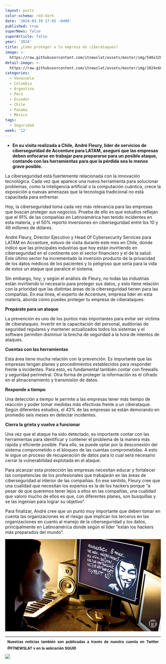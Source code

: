 ```yaml
---
layout: posts
color-schema: red-dark
date: '2024-03-19 17:45 -0400'
published: true
superNews: false
superArticle: false
year: '2024'
title: ¿Cómo proteger a tu empresa de ciberataques?
image: >-
  https://raw.githubusercontent.com/itnewslat/assets/master/img/540x320/Ataque-hacker-monitor-g.jpg
detail-image: >-
  https://raw.githubusercontent.com/itnewslat/assets/master/img/1024x680/Ataque-hacker-monitor-g.jpg
categories:
  - Venezuela
  - Colombia
  - Argentina
  - Perú
  - Ecuador
  - Chile
  - Panama
  - Mexico
tags:
  - Seguridad
week: '12'
---
```

- **En su visita realizada a Chile, André Fleury, líder de servicios de ciberseguridad de Accenture para LATAM, aseguró que las empresas deben enfocarse en trabajar para prepararse para un posible ataque, contando con las herramientas para que la pérdida sea lo menos grave posible.**

La ciberseguridad está fuertemente relacionada con la innovación tecnológica. Cada vez que aparece una nueva herramienta para solucionar problemas, como la inteligencia artificial o la computación cuántica, crece la exposición a nuevas amenazas que la tecnología tradicional no está capacitada para enfrentar.

Hoy, la ciberseguridad toma cada vez más relevancia para las empresas que buscan proteger sus negocios. Prueba de ello es que estudios reflejan que el 91% de las compañías en Latinoamérica han tenido incidentes en esta materia, y el 50% reportó inversiones en ciberseguridad entre los 10 y 49 millones de dólares.

André Fleury, Director Ejecutivo y Head Of Cybersecurity Services para LATAM en Accenture, estuvo de visita durante este mes en Chile, donde indicó que las principales industrias que hoy están invirtiendo en ciberseguridad en el continente son el sector financiero y el de la salud. Este último sector ha incrementado la inversión producto de la privacidad de los datos médicos de los pacientes y lo peligroso que sería para la vida de estos un ataque que paralice el sistema.

Sin embargo, hoy, y según el análisis de Fleury, no todas las industrias están invirtiendo lo necesario para proteger sus datos, y esto tiene relación con la prioridad que las distintas áreas de la ciberseguridad tienen para las compañías. En esa línea, el experto de Accenture, empresa líder en esta materia, aborda cómo puedes proteger tu empresa de ciberataques:

**Prepárate para un ataque**

La prevención es uno de los puntos más importantes para evitar ser víctima de ciberataques. Invertir en la capacitación del personal, auditorías de seguridad regulares y mantener actualizados todos los sistemas y el software permiten disminuir la brecha de seguridad a la hora de intentos de ataques.

**Cuentas con las herramientas**

Esta área tiene mucha relación con la prevención. Es importante que las empresas tengan planes y procedimientos establecidos para responder frente a incidentes. Para esto, es fundamental también contar con firewalls y seguridad perimetral. Otra forma de proteger la información es el cifrado en el almacenamiento y transmisión de datos.

**Responde a tiempo**

Una detección a tiempo le permite a las empresas tener más tiempo de reacción y poder tomar medidas más efectivas frente a un ciberataque. Según diferentes estudios, el 43% de las empresas se están demorando en promedio seis meses en detectar incidentes.

**Cierra la grieta y vuelve a funcionar**

Una vez que el ataque ha sido detectado, es importante contar con las herramientas para identificar y contener el problema de la manera más rápida y eficiente posible. Para ello, se puede optar por la desconexión del sistema comprometido o el bloqueo de las cuentas comprometidas. A esto le sigue un proceso de recuperación de datos para lo cual será necesario cerrar la vulnerabilidad explotada en el ataque.

Para alcanzar esta protección las empresas necesitan educar y fortalecer las competencias de los profesionales que trabajarán en las áreas de ciberseguridad al interior de las compañías. En ese sentido, Fleury cree que una cualidad que necesitan los expertos es la de los hackers porque “a pesar de que queremos tener lejos a ellos en las compañías, una cualidad que valoro mucho de ellos es que, con diferentes planes, son busquillas y se las ingenian para lograr su objetivo”.

Para finalizar, André cree que un punto muy importante que deben tomar en cuenta las organizaciones es el riesgo que implican los terceros en las organizaciones en cuanto al manejo de la ciberseguridad y los datos, principalmente en Latinoamérica donde según el líder “están los hackers más preparados del mundo”.

![](https://raw.githubusercontent.com/itnewslat/assets/master/img/540x320/Ataque-hacker-monitor-g.jpg)

<table style="height: 42px;" width="569">
<tbody>
<tr>
<td style="text-align: justify;"><sub><strong>Nuestras noticias también son publicadas a través de nuestra cuenta en Twitter <a href="https://twitter.com/itnewslat?lang=es">@ITNEWSLAT</a> y en la aplicación <a href="https://squidapp.co/en/">SQUID</a></strong></sub></td>
</tr>
</tbody>
</table>

<img src="https://tracker.metricool.com/c3po.jpg?hash=56f88a41e39ab42c063cc51676587a04"/>